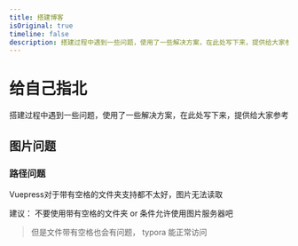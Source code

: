 ```yaml
---
title: 搭建博客
isOriginal: true
timeline: false
description: 搭建过程中遇到一些问题，使用了一些解决方案，在此处写下来，提供给大家参考
---
```


# 给自己指北

搭建过程中遇到一些问题，使用了一些解决方案，在此处写下来，提供给大家参考



## 图片问题

### 路径问题

Vuepress对于带有空格的文件夹支持都不太好，图片无法读取

建议： 不要使用带有空格的文件夹 or 条件允许使用图片服务器吧
> 但是文件带有空格也会有问题， typora 能正常访问



